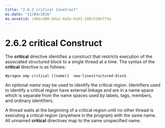 ```yaml
---
title: "2.6.2 critical Construct"
ms.date: "11/04/2016"
ms.assetid: c46ecd00-b4a2-4a5e-ba92-288c329e773a
---
```

# 2.6.2 critical Construct

The **critical** directive identifies a construct that restricts execution of the associated structured block to a single thread at a time. The syntax of the **critical** directive is as follows:

```
#pragma omp critical [(name)]  new-linestructured-block
```

An optional *name* may be used to identify the critical region. Identifiers used to identify a critical region have external linkage and are in a name space which is separate from the name spaces used by labels, tags, members, and ordinary identifiers.

A thread waits at the beginning of a critical region until no other thread is executing a critical region (anywhere in the program) with the same name. All unnamed **critical** directives map to the same unspecified name.